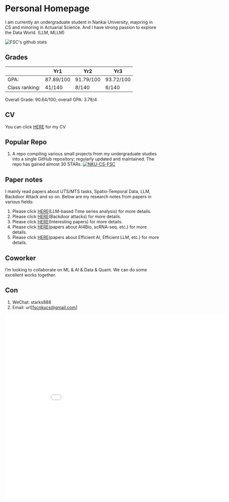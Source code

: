 # Personal Homepage
I am currently an undergraduate student in Nankai University, majoring in CS and minoring in Actuarial Science. And I have strong passion to explore the Data World. (LLM, MLLM)

![FSC's github stats](https://github-readme-stats.vercel.app/api?username=fscdc&show_icons=true&theme=tokyonight) 

## Grades

|                 | Yr1        | Yr2        | Yr3        |
|-----------------|------------|------------|------------|
| GPA:            | 87.89/100  | 91.79/100  | 93.72/100  |
| Class ranking:  | 41/140     | 8/140      | 6/140      |


Overall Grade: 90.64/100; overall GPA: 3.78/4

## CV
You can click [HERE](/CV.pdf) for my CV

## Popular Repo
1. A repo compiling various small projects from my undergraduate studies into a single GitHub repository; regularly updated and maintained. The repo has gained almost 30 STARs.
[![NKU-CS-FSC](https://github-readme-stats.vercel.app/api/pin/?username=fscdc&repo=NKU-CS-FSC)](https://github.com/fscdc/NKU-CS-FSC)

## Paper notes
I mainly read papers about UTS/MTS tasks, Spatio-Temporal Data, LLM, Backdoor Attack and so on. Below are my research notes from papers in various fields:

1. Please click [HERE](./Paper-Note/model4ts.md)(LLM-based Time series analysis) for more details.
2. Please click [HERE](./Paper-Note/backdoor.md)(Backdoor attacks) for more details.
3. Please click [HERE](./Paper-Note/interesting.md)(Interesting papers) for more details.
4. Please click [HERE](./Paper-Note/bio.md)(papers about AI4Bio, scRNA-seq. etc.) for more details.
5. Please click [HERE](./Paper-Note/efficient-llm.md)(papers about Efficient AI, Efficient LLM, etc.) for more details.


## Coworker
I’m looking to collaborate on ML & AI & Data & Quant. We can do some excellent works together. 

## Con
1. WeChat: starks888
2. Email: url[fscnkucs@gmail.com]


<iframe src="./maps.html" width="900" height="600" style="border: none;"></iframe>

